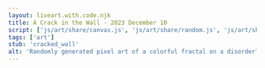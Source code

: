 ```yaml
---
layout: liveart.with.code.njk
title: A Crack in the Wall - 2023 December 10
script: ['js/art/share/canvas.js', 'js/art/share/random.js', 'js/art/share/draw_kit.js', 'js/art/cracked_wall.js']
tags: ['art']
stub: 'cracked_wall'
alt: 'Randomly generated pixel art of a colorful fractal on a disorderly brick wall'
---
```



